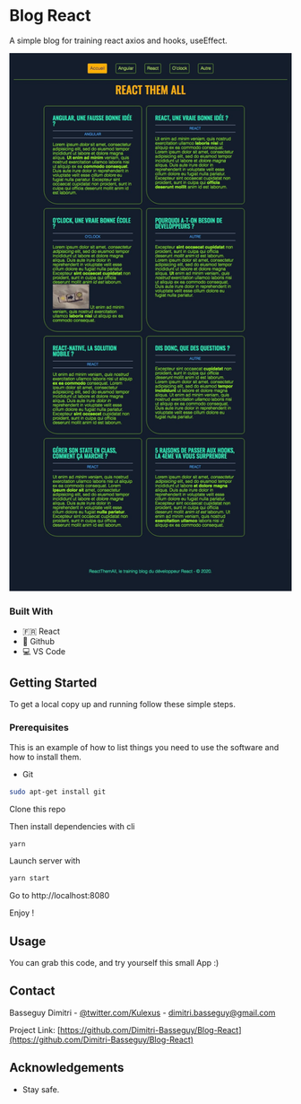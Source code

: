 # Blog React

A simple blog for training react axios and hooks, useEffect.

![blog-react](ReactThemAll.jpeg)

### Built With

* :fr: React
* 🐙 Github
* 💻 VS Code

<!-- GETTING STARTED -->
## Getting Started

To get a local copy up and running follow these simple steps.

### Prerequisites

This is an example of how to list things you need to use the software and how to install them.
* Git
```sh
sudo apt-get install git
```

Clone this repo 

Then install dependencies with cli
```sh
yarn
```
Launch server with
```sh
yarn start
```
Go to http://localhost:8080

Enjoy !

<!-- USAGE EXAMPLES -->
## Usage

You can grab this code, and try yourself this small App :)


<!-- CONTACT -->
## Contact

Basseguy Dimitri - [@twitter.com/Kulexus](https://twitter.com/Kulexus) - dimitri.basseguy@gmail.com

Project Link: [https://github.com/Dimitri-Basseguy/Blog-React](https://github.com/Dimitri-Basseguy/Blog-React)



<!-- ACKNOWLEDGEMENTS -->
## Acknowledgements

* Stay safe.